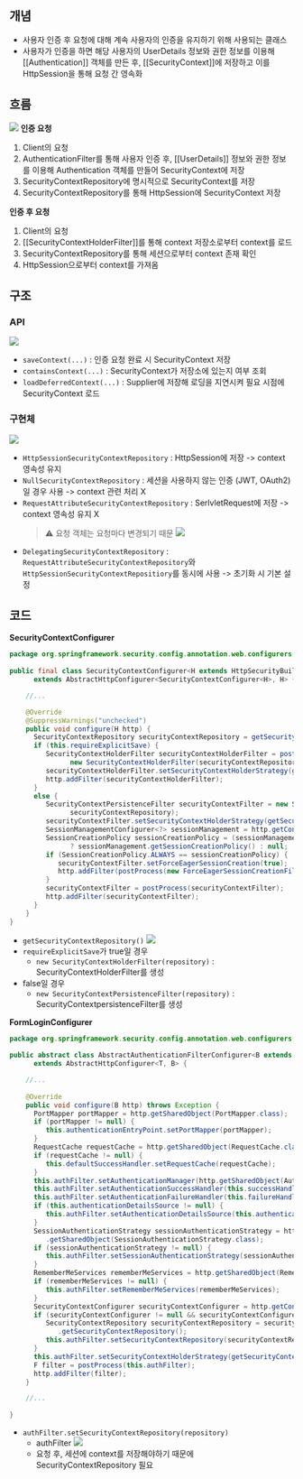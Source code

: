 ## 개념
- 사용자 인증 후 요청에 대해 계속 사용자의 인증을 유지하기 위해 사용되는 클래스
- 사용자가 인증을 하면 해당 사용자의 UserDetails 정보와 권한 정보를 이용해 [[Authentication]] 객체를 만든 후, [[SecurityContext]]에 저장하고 이를 HttpSession을 통해 요청 간 영속화
## 흐름
![](https://i.imgur.com/yR74gih.png)
**인증 요청**
1. Client의 요청
2. AuthenticationFilter를 통해 사용자 인증 후, [[UserDetails]] 정보와 권한 정보를 이용해 Authentication 객체를 만들어 SecurityContext에 저장
3. SecurityContextRepository에 명시적으로 SecurityContext를 저장
4. SecurityContextRepository를 통해 HttpSession에 SecurityContext 저장

**인증 후 요청**
1. Client의 요청
2. [[SecurityContextHolderFilter]]를 통해 context 저장소로부터 context를 로드
3. SecurityContextRepository를 통해 세션으로부터 context 존재 확인
4. HttpSession으로부터 context를 가져옴
## 구조
### API
![](https://i.imgur.com/bXm581M.png)
- `saveContext(...)` : 인증 요청 완료 시 SecurityContext 저장
- `containsContext(...)` : SecurityContext가 저장소에 있는지 여부 조회
- `loadDeferredContext(...)` : Supplier에 저장해 로딩을 지연시켜 필요 시점에 SecurityContext 로드
### 구현체
![](https://i.imgur.com/ijtiKWX.png)
- `HttpSessionSecurityContextRepository` : HttpSession에 저장 -> context 영속성 유지
- `NullSecurityContextRepository` : 세션을 사용하지 않는 인증 (JWT, OAuth2)일 경우 사용 -> context 관련 처리 X 
- `RequestAttributeSecurityContextRepository` : SerlvletRequest에 저장 -> context 영속성 유지 X
	> ⚠️ 요청 객체는 요청마다 변경되기 때문
![](https://i.imgur.com/KY0en3h.png)
- `DelegatingSecurityContextRepository` : `RequestAttributeSecurityContextRepository`와 `HttpSessionSecurityContextRepositiory`를 동시에 사용 -> 초기화 시 기본 설정
## 코드
**SecurityContextConfigurer**
```java
package org.springframework.security.config.annotation.web.configurers;  
  
public final class SecurityContextConfigurer<H extends HttpSecurityBuilder<H>>  
      extends AbstractHttpConfigurer<SecurityContextConfigurer<H>, H> {  

	//...

	@Override  
	@SuppressWarnings("unchecked")  
	public void configure(H http) {  
	  SecurityContextRepository securityContextRepository = getSecurityContextRepository();  
	  if (this.requireExplicitSave) {  
		 SecurityContextHolderFilter securityContextHolderFilter = postProcess(  
			   new SecurityContextHolderFilter(securityContextRepository));  
		 securityContextHolderFilter.setSecurityContextHolderStrategy(getSecurityContextHolderStrategy());  
		 http.addFilter(securityContextHolderFilter);  
	  }  
	  else {  
		 SecurityContextPersistenceFilter securityContextFilter = new SecurityContextPersistenceFilter(  
			   securityContextRepository);  
		 securityContextFilter.setSecurityContextHolderStrategy(getSecurityContextHolderStrategy());  
		 SessionManagementConfigurer<?> sessionManagement = http.getConfigurer(SessionManagementConfigurer.class);  
		 SessionCreationPolicy sessionCreationPolicy = (sessionManagement != null)  
			   ? sessionManagement.getSessionCreationPolicy() : null;  
		 if (SessionCreationPolicy.ALWAYS == sessionCreationPolicy) {  
			securityContextFilter.setForceEagerSessionCreation(true);  
			http.addFilter(postProcess(new ForceEagerSessionCreationFilter()));  
		 }  
		 securityContextFilter = postProcess(securityContextFilter);  
		 http.addFilter(securityContextFilter);  
	  }  
	}  
}
```
- `getSecurityContextRepository()`
	![](https://i.imgur.com/6DTL7h3.png)
- `requireExplicitSave`가 true일 경우 
	- `new SecurityContextHolderFilter(repository)` : SecurityContextHolderFilter를 생성
- false일 경우
	- `new SecurityContextPersistenceFilter(repository)` : SecurityContextpersistenceFilter를 생성

**FormLoginConfigurer**
```java
package org.springframework.security.config.annotation.web.configurers;  
  
public abstract class AbstractAuthenticationFilterConfigurer<B extends HttpSecurityBuilder<B>, T extends AbstractAuthenticationFilterConfigurer<B, T, F>, F extends AbstractAuthenticationProcessingFilter>  
      extends AbstractHttpConfigurer<T, B> {  

	//...
  
	@Override  
	public void configure(B http) throws Exception {  
	  PortMapper portMapper = http.getSharedObject(PortMapper.class);  
	  if (portMapper != null) {  
		 this.authenticationEntryPoint.setPortMapper(portMapper);  
	  }  
	  RequestCache requestCache = http.getSharedObject(RequestCache.class);  
	  if (requestCache != null) {  
		 this.defaultSuccessHandler.setRequestCache(requestCache);  
	  }  
	  this.authFilter.setAuthenticationManager(http.getSharedObject(AuthenticationManager.class));  
	  this.authFilter.setAuthenticationSuccessHandler(this.successHandler);  
	  this.authFilter.setAuthenticationFailureHandler(this.failureHandler);  
	  if (this.authenticationDetailsSource != null) {  
		 this.authFilter.setAuthenticationDetailsSource(this.authenticationDetailsSource);  
	  }  
	  SessionAuthenticationStrategy sessionAuthenticationStrategy = http  
		 .getSharedObject(SessionAuthenticationStrategy.class);  
	  if (sessionAuthenticationStrategy != null) {  
		 this.authFilter.setSessionAuthenticationStrategy(sessionAuthenticationStrategy);  
	  }  
	  RememberMeServices rememberMeServices = http.getSharedObject(RememberMeServices.class);  
	  if (rememberMeServices != null) {  
		 this.authFilter.setRememberMeServices(rememberMeServices);  
	  }  
	  SecurityContextConfigurer securityContextConfigurer = http.getConfigurer(SecurityContextConfigurer.class);  
	  if (securityContextConfigurer != null && securityContextConfigurer.isRequireExplicitSave()) {  
		 SecurityContextRepository securityContextRepository = securityContextConfigurer  
			.getSecurityContextRepository();  
		 this.authFilter.setSecurityContextRepository(securityContextRepository);  
	  }  
	  this.authFilter.setSecurityContextHolderStrategy(getSecurityContextHolderStrategy());  
	  F filter = postProcess(this.authFilter);  
	  http.addFilter(filter);  
	}  

	//...
	
}
```
- `authFilter.setSecurityContextRepository(repository)`
	- authFilter
		![](https://i.imgur.com/CfNqiXi.png)
	- 요청 후, 세션에 context를 저장해야하기 때문에 SecurityContextRepository 필요